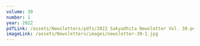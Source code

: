```yaml
---
volume: 30
number: 1
year: 2022
pdfLink: /assets/Newsletters/pdfs/2022 Sakyadhita Newsletter Vol. 30.pdf
imageLink: /assets/Newsletters/images/newsletter-30-1.jpg
---
```

